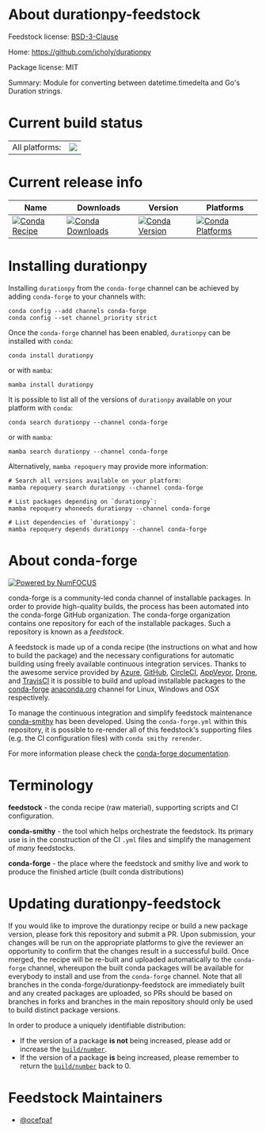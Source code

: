 About durationpy-feedstock
==========================

Feedstock license: [BSD-3-Clause](https://github.com/conda-forge/durationpy-feedstock/blob/main/LICENSE.txt)

Home: https://github.com/icholy/durationpy

Package license: MIT

Summary: Module for converting between datetime.timedelta and Go's Duration strings.

Current build status
====================


<table><tr><td>All platforms:</td>
    <td>
      <a href="https://dev.azure.com/conda-forge/feedstock-builds/_build/latest?definitionId=23553&branchName=main">
        <img src="https://dev.azure.com/conda-forge/feedstock-builds/_apis/build/status/durationpy-feedstock?branchName=main">
      </a>
    </td>
  </tr>
</table>

Current release info
====================

| Name | Downloads | Version | Platforms |
| --- | --- | --- | --- |
| [![Conda Recipe](https://img.shields.io/badge/recipe-durationpy-green.svg)](https://anaconda.org/conda-forge/durationpy) | [![Conda Downloads](https://img.shields.io/conda/dn/conda-forge/durationpy.svg)](https://anaconda.org/conda-forge/durationpy) | [![Conda Version](https://img.shields.io/conda/vn/conda-forge/durationpy.svg)](https://anaconda.org/conda-forge/durationpy) | [![Conda Platforms](https://img.shields.io/conda/pn/conda-forge/durationpy.svg)](https://anaconda.org/conda-forge/durationpy) |

Installing durationpy
=====================

Installing `durationpy` from the `conda-forge` channel can be achieved by adding `conda-forge` to your channels with:

```
conda config --add channels conda-forge
conda config --set channel_priority strict
```

Once the `conda-forge` channel has been enabled, `durationpy` can be installed with `conda`:

```
conda install durationpy
```

or with `mamba`:

```
mamba install durationpy
```

It is possible to list all of the versions of `durationpy` available on your platform with `conda`:

```
conda search durationpy --channel conda-forge
```

or with `mamba`:

```
mamba search durationpy --channel conda-forge
```

Alternatively, `mamba repoquery` may provide more information:

```
# Search all versions available on your platform:
mamba repoquery search durationpy --channel conda-forge

# List packages depending on `durationpy`:
mamba repoquery whoneeds durationpy --channel conda-forge

# List dependencies of `durationpy`:
mamba repoquery depends durationpy --channel conda-forge
```


About conda-forge
=================

[![Powered by
NumFOCUS](https://img.shields.io/badge/powered%20by-NumFOCUS-orange.svg?style=flat&colorA=E1523D&colorB=007D8A)](https://numfocus.org)

conda-forge is a community-led conda channel of installable packages.
In order to provide high-quality builds, the process has been automated into the
conda-forge GitHub organization. The conda-forge organization contains one repository
for each of the installable packages. Such a repository is known as a *feedstock*.

A feedstock is made up of a conda recipe (the instructions on what and how to build
the package) and the necessary configurations for automatic building using freely
available continuous integration services. Thanks to the awesome service provided by
[Azure](https://azure.microsoft.com/en-us/services/devops/), [GitHub](https://github.com/),
[CircleCI](https://circleci.com/), [AppVeyor](https://www.appveyor.com/),
[Drone](https://cloud.drone.io/welcome), and [TravisCI](https://travis-ci.com/)
it is possible to build and upload installable packages to the
[conda-forge](https://anaconda.org/conda-forge) [anaconda.org](https://anaconda.org/)
channel for Linux, Windows and OSX respectively.

To manage the continuous integration and simplify feedstock maintenance
[conda-smithy](https://github.com/conda-forge/conda-smithy) has been developed.
Using the ``conda-forge.yml`` within this repository, it is possible to re-render all of
this feedstock's supporting files (e.g. the CI configuration files) with ``conda smithy rerender``.

For more information please check the [conda-forge documentation](https://conda-forge.org/docs/).

Terminology
===========

**feedstock** - the conda recipe (raw material), supporting scripts and CI configuration.

**conda-smithy** - the tool which helps orchestrate the feedstock.
                   Its primary use is in the construction of the CI ``.yml`` files
                   and simplify the management of *many* feedstocks.

**conda-forge** - the place where the feedstock and smithy live and work to
                  produce the finished article (built conda distributions)


Updating durationpy-feedstock
=============================

If you would like to improve the durationpy recipe or build a new
package version, please fork this repository and submit a PR. Upon submission,
your changes will be run on the appropriate platforms to give the reviewer an
opportunity to confirm that the changes result in a successful build. Once
merged, the recipe will be re-built and uploaded automatically to the
`conda-forge` channel, whereupon the built conda packages will be available for
everybody to install and use from the `conda-forge` channel.
Note that all branches in the conda-forge/durationpy-feedstock are
immediately built and any created packages are uploaded, so PRs should be based
on branches in forks and branches in the main repository should only be used to
build distinct package versions.

In order to produce a uniquely identifiable distribution:
 * If the version of a package **is not** being increased, please add or increase
   the [``build/number``](https://docs.conda.io/projects/conda-build/en/latest/resources/define-metadata.html#build-number-and-string).
 * If the version of a package **is** being increased, please remember to return
   the [``build/number``](https://docs.conda.io/projects/conda-build/en/latest/resources/define-metadata.html#build-number-and-string)
   back to 0.

Feedstock Maintainers
=====================

* [@ocefpaf](https://github.com/ocefpaf/)


